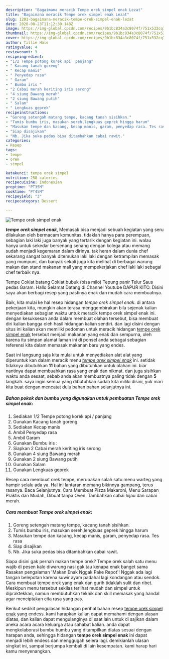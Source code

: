 ```yaml
---
description: "Bagaimana meracik Tempe orek simpel enak Lezat"
title: "Bagaimana meracik Tempe orek simpel enak Lezat"
slug: 1201-bagaimana-meracik-tempe-orek-simpel-enak-lezat
date: 2020-08-23T11:12:30.148Z
image: https://img-global.cpcdn.com/recipes/9b1bc834a3c8074f/751x532cq70/tempe-orek-simpel-enak-foto-resep-utama.jpg
thumbnail: https://img-global.cpcdn.com/recipes/9b1bc834a3c8074f/751x532cq70/tempe-orek-simpel-enak-foto-resep-utama.jpg
cover: https://img-global.cpcdn.com/recipes/9b1bc834a3c8074f/751x532cq70/tempe-orek-simpel-enak-foto-resep-utama.jpg
author: Tillie Hale
ratingvalue: 4
reviewcount: 3
recipeingredient:
- "1/2 Tempe potong korek api  panjang"
- " Kacang tanah goreng"
- " Kecap manis"
- " Penyedap rasa"
- " Garam"
- " Bumbu iris "
- "2 Cabai merah keriting iris serong"
- "4 siung Bawang merah"
- "2 siung Bawang putih"
- " Salam"
- " Lengkuas geprek"
recipeinstructions:
- "Goreng setengah matang tempe, kacang tanah sisihkan."
- "Tumis bumbu iris, masukan sereh,lengkuas geprek hingga harum"
- "Masukan tempe dan kacang, kecap manis, garam, penyedap rasa. Tes rasa"
- "Siap disajikan"
- "Nb. Jika suka pedas bisa ditambahkan cabai rawit."
categories:
- Resep
tags:
- tempe
- orek
- simpel

katakunci: tempe orek simpel 
nutrition: 258 calories
recipecuisine: Indonesian
preptime: "PT35M"
cooktime: "PT45M"
recipeyield: "3"
recipecategory: Dessert

---
```



![Tempe orek simpel enak](https://img-global.cpcdn.com/recipes/9b1bc834a3c8074f/751x532cq70/tempe-orek-simpel-enak-foto-resep-utama.jpg)

<b><i>tempe orek simpel enak</i></b>, Memasak bisa menjadi sebuah kegiatan yang seru dilakukan oleh bermacam komunitas. tidaklah hanya para perempuan, sebagian laki laki juga banyak yang tertarik dengan kegiatan ini. walau hanya untuk sekedar bersenang senang dengan kolega atau memang sudah menjadi kegemaran dalam dirinya. tak heran dalam dunia chef sekarang sangat banyak ditemukan laki laki dengan ketrampilan memasak yang mumpuni, dan banyak sekali juga kita melihat di berbagai warung makan dan stand makanan mall yang mempekerjakan chef laki laki sebagai chef terbaik nya.

Tempe Coklat batang Coklat bubuk (bisa milo) Tepung panir Telur Saus pedas Garam. Hallo Selamat Datang di Channel Youtube DAPUR KITO. Disini saya akan berbagi resep yang pastinya enak dan mudah cara membuatnya.

Baik, kita mulai ke hal resep hidangan <i>tempe orek simpel enak</i>. di antara pekerjaan kita, mungkin akan terasa menggembirakan bila sejenak kalian menyediakan sebagian waktu untuk meracik tempe orek simpel enak ini. dengan kesuksesan anda dalam membuat olahan tersebut, bisa membuat diri kalian bangga oleh hasil hidangan kalian sendiri. dan lagi disini dengan situs ini kalian akan memiliki pedoman untuk meracik hidangan <u>tempe orek simpel enak</u> tersebut menjadi makanan yang enak dan sempurna, oleh karena itu simpan alamat laman ini di ponsel anda sebagai sebagian referensi kita dalam memasak makanan baru yang endes.


Saat ini langsung saja kita mulai untuk menyediakan alat alat yang diperuntuk kan dalam meracik menu <u><i>tempe orek simpel enak</i></u> ini. setidak tidaknya dibutuhkan <b>11</b> bahan yang dibutuhkan untuk olahan ini. biar nantinya dapat membuahkan rasa yang enak dan nikmat. dan juga sisihkan waktu anda sesaat, sebab anda akan membuatnya paling tidak dengan <b>5</b> langkah. saya ingin semua yang dibutuhkan sudah kita miliki disini, yuk mari kita buat dengan mencatat dulu bahan bahan selanjutnya ini.

<!--inarticleads1-->

##### Bahan pokok dan bumbu yang digunakan untuk pembuatan Tempe orek simpel enak:

1. Sediakan 1/2 Tempe potong korek api / panjang
1. Gunakan  Kacang tanah goreng
1. Sediakan  Kecap manis
1. Ambil  Penyedap rasa
1. Ambil  Garam
1. Gunakan  Bumbu iris :
1. Siapkan 2 Cabai merah keriting iris serong
1. Gunakan 4 siung Bawang merah
1. Gunakan 2 siung Bawang putih
1. Gunakan  Salam
1. Gunakan  Lengkuas geprek


Resep cara membuat orek tempe, merupakan salah satu menu warteg yang hampir selalu ada ya. Hal ini lantaran memang bikinnya gampang, terus rasanya. Baca Selanjutnya: Cara Membuat Pizza Makaroni, Menu Sarapan Praktis dan Mudah, Dibuat tanpa Oven. Tambahkan cabai hijau dan cabai merah. 

<!--inarticleads2-->

##### Cara membuat Tempe orek simpel enak:

1. Goreng setengah matang tempe, kacang tanah sisihkan.
1. Tumis bumbu iris, masukan sereh,lengkuas geprek hingga harum
1. Masukan tempe dan kacang, kecap manis, garam, penyedap rasa. Tes rasa
1. Siap disajikan
1. Nb. Jika suka pedas bisa ditambahkan cabai rawit.


Siapa disini gak pernah makan tempe orek? Tempe orek salah satu menu wajib di pesen kalo diwarung nasi gak tau kenapa enak banget sama Rasakan pengalaman &#39;Makan Enak Nggak Pake Repot&#39;! Nggak ada lagi tangan belepotan karena suwir ayam padahal lagi kondangan atau sendok. Cara membuat tempe orek yang enak dan gurih tidaklah sulit dan ribet. Meskipun menu tersebut sekilas terlihat mudah dan simpel untuk dipraktekkan, namun membutuhkan teknik dan skill memasak yang handal agar menciptakan cita rasa yang pas. 

Berikut sedikit pengulasan hidangan perihal bahan resep <u>tempe orek simpel enak</u> yang endess. kami harapkan kalian dapat memahami dengan ulasan diatas, dan kalian dapat mengulanginya di saat lain untuk di sajikan dalam aneka acara acara keluarga atau sahabat kalian. anda dapat mengkolaborasi bumbu bumbu yang ditampilkan diatas sesuai dengan harapan anda, sehingga hidangan <b>tempe orek simpel enak</b> ini dapat menjadi lebih endess dan menggugah selera lagi. demikianlah ulasan singkat ini, sampai berjumpa kembali di lain kesempatan. kami harap hari kamu menyenangkan.
